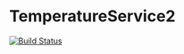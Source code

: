 TemperatureService2
===================

[![Build Status](https://dev.azure.com/ktos/TemperatureService2/_apis/build/status/TemperatureService2-ASP.NET%20Core-CI)](https://dev.azure.com/ktos/TemperatureService2/_build/latest?definitionId=1)